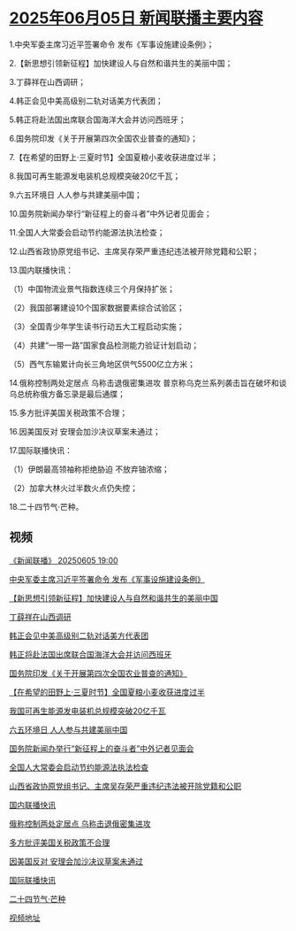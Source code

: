 # [2025年06月05日 新闻联播主要内容](https://tv.cctv.com/lm/xwlb/day/20250605.shtml)

1.中央军委主席习近平签署命令 发布《军事设施建设条例》；

2.【新思想引领新征程】加快建设人与自然和谐共生的美丽中国；

3.丁薛祥在山西调研；

4.韩正会见中美高级别二轨对话美方代表团；

5.韩正将赴法国出席联合国海洋大会并访问西班牙；

6.国务院印发《关于开展第四次全国农业普查的通知》；

7.【在希望的田野上·三夏时节】全国夏粮小麦收获进度过半；

8.我国可再生能源发电装机总规模突破20亿千瓦；

9.六五环境日 人人参与共建美丽中国；

10.国务院新闻办举行“新征程上的奋斗者”中外记者见面会；

11.全国人大常委会启动节约能源法执法检查；

12.山西省政协原党组书记、主席吴存荣严重违纪违法被开除党籍和公职；

13.国内联播快讯：

（1）中国物流业景气指数连续三个月保持扩张；

（2）我国部署建设10个国家数据要素综合试验区；

（3）全国青少年学生读书行动五大工程启动实施；

（4）共建“一带一路”国家食品检测能力验证计划启动；

（5）西气东输累计向长三角地区供气5500亿立方米；

14.俄称控制两处定居点 乌称击退俄密集进攻 普京称乌克兰系列袭击旨在破坏和谈 乌总统称俄方备忘录是最后通牒；

15.多方批评美国关税政策不合理；

16.因美国反对 安理会加沙决议草案未通过；

17.国际联播快讯：

（1）伊朗最高领袖称拒绝胁迫 不放弃铀浓缩；

（2）加拿大林火过半数火点仍失控；

18.二十四节气·芒种。

## 视频

[《新闻联播》 20250605 19:00](https://tv.cctv.com/2025/06/05/VIDENtXpQjXtsXyDq9zxIhta250605.shtml)

[中央军委主席习近平签署命令 发布《军事设施建设条例》](https://tv.cctv.com/2025/06/05/VIDEmeIXlIoIvY244YPFoI9e250605.shtml)

[【新思想引领新征程】加快建设人与自然和谐共生的美丽中国](https://tv.cctv.com/2025/06/05/VIDEs0XmA9fm0McqEHnL5hQY250605.shtml)

[丁薛祥在山西调研](https://tv.cctv.com/2025/06/05/VIDEfTULI4eFEDQjEOQPrcpj250605.shtml)

[韩正会见中美高级别二轨对话美方代表团](https://tv.cctv.com/2025/06/05/VIDEpCco3IDZcO5xpftG9VqM250605.shtml)

[韩正将赴法国出席联合国海洋大会并访问西班牙](https://tv.cctv.com/2025/06/05/VIDEbhPZuKfS9xRmhClntbgY250605.shtml)

[国务院印发《关于开展第四次全国农业普查的通知》](https://tv.cctv.com/2025/06/05/VIDEx14s0YiZn8gufRLajVXv250605.shtml)

[【在希望的田野上·三夏时节】全国夏粮小麦收获进度过半](https://tv.cctv.com/2025/06/05/VIDET04aBhyXdJ1ndUj7DzuL250605.shtml)

[我国可再生能源发电装机总规模突破20亿千瓦](https://tv.cctv.com/2025/06/05/VIDEmtpfltqWpmutSKejqYL6250605.shtml)

[六五环境日 人人参与共建美丽中国](https://tv.cctv.com/2025/06/05/VIDEK6ub3agNoeJpLWZ8c7iY250605.shtml)

[国务院新闻办举行“新征程上的奋斗者”中外记者见面会](https://tv.cctv.com/2025/06/05/VIDENPwTiwSJaWaQonBNJLm7250605.shtml)

[全国人大常委会启动节约能源法执法检查](https://tv.cctv.com/2025/06/05/VIDEZcg37Wiu5SPYPFlnDhII250605.shtml)

[山西省政协原党组书记、主席吴存荣严重违纪违法被开除党籍和公职](https://tv.cctv.com/2025/06/05/VIDE0r84JGVNYzB8ijFGkij1250605.shtml)

[国内联播快讯](https://tv.cctv.com/2025/06/05/VIDE2sjxIQwKjZVmh5GriH0F250605.shtml)

[俄称控制两处定居点 乌称击退俄密集进攻](https://tv.cctv.com/2025/06/05/VIDExBh4dEHbpOcosiyzavqA250605.shtml)

[多方批评美国关税政策不合理](https://tv.cctv.com/2025/06/05/VIDELtlYvRgUAry3MYvt5xSb250605.shtml)

[因美国反对 安理会加沙决议草案未通过](https://tv.cctv.com/2025/06/05/VIDEXyvjjHwuB03WQJwxjCBB250605.shtml)

[国际联播快讯](https://tv.cctv.com/2025/06/05/VIDEPijGqoJd7N40actk3Qkm250605.shtml)

[二十四节气·芒种](https://tv.cctv.com/2025/06/05/VIDE31dLmbyPwz61Roy8ZKYf250605.shtml)

[视频地址](https://tv.cctv.com/lm/xwlb/day/20250605.shtml) 

